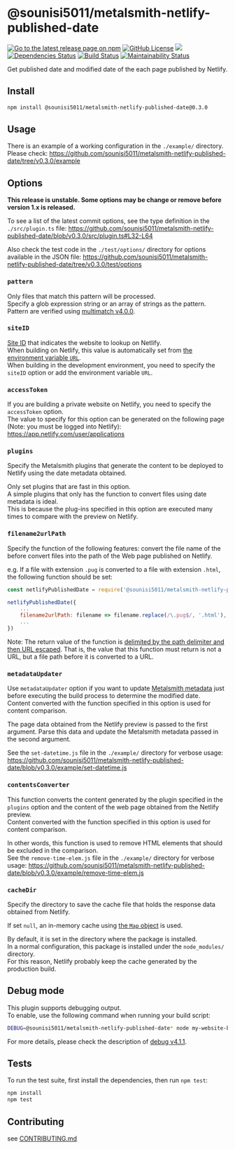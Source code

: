 # @sounisi5011/metalsmith-netlify-published-date

[![Go to the latest release page on npm](https://img.shields.io/npm/v/@sounisi5011/metalsmith-netlify-published-date.svg)][npm]
[![GitHub License](https://img.shields.io/github/license/sounisi5011/metalsmith-netlify-published-date.svg)][github-license]
![](https://img.shields.io/node/v/@sounisi5011/metalsmith-netlify-published-date.svg)
[![Dependencies Status](https://david-dm.org/sounisi5011/metalsmith-netlify-published-date/status.svg)](https://david-dm.org/sounisi5011/metalsmith-netlify-published-date)
[![Build Status](https://dev.azure.com/sounisi5011/npm%20projects/_apis/build/status/sounisi5011.metalsmith-netlify-published-date?branchName=master)](https://dev.azure.com/sounisi5011/npm%20projects/_build/latest?definitionId=7&branchName=master)
[![Maintainability Status](https://api.codeclimate.com/v1/badges/913d0fe6324ac84907d6/maintainability)](https://codeclimate.com/github/sounisi5011/metalsmith-netlify-published-date/maintainability)

[npm]: https://www.npmjs.com/package/@sounisi5011/metalsmith-netlify-published-date
[github-license]: https://github.com/sounisi5011/metalsmith-netlify-published-date/blob/master/LICENSE

Get published date and modified date of the each page published by Netlify.

## Install

```sh
npm install @sounisi5011/metalsmith-netlify-published-date@0.3.0
```

## Usage

There is an example of a working configuration in the `./example/` directory.  
Please check: https://github.com/sounisi5011/metalsmith-netlify-published-date/tree/v0.3.0/example

## Options

**This release is unstable. Some options may be change or remove before version 1.x is released.**

To see a list of the latest commit options, see the type definition in the `./src/plugin.ts` file: https://github.com/sounisi5011/metalsmith-netlify-published-date/blob/v0.3.0/src/plugin.ts#L32-L64

Also check the test code in the `./test/options/` directory for options available in the JSON file: https://github.com/sounisi5011/metalsmith-netlify-published-date/tree/v0.3.0/test/options

### `pattern`

Only files that match this pattern will be processed.  
Specify a glob expression string or an array of strings as the pattern.  
Pattern are verified using [multimatch v4.0.0].

[multimatch v4.0.0]: https://www.npmjs.com/package/multimatch/v/4.0.0

### `siteID`

[Site ID](https://www.netlify.com/docs/api/#site-ids) that indicates the website to lookup on Netlify.  
When building on Netlify, this value is automatically set from [the environment variable `URL`](https://www.netlify.com/docs/continuous-deployment/#environment-variables).  
When building in the development environment, you need to specify the `siteID` option or add the environment variable `URL`.

### `accessToken`

If you are building a private website on Netlify, you need to specify the `accessToken` option.  
The value to specify for this option can be generated on the following page (Note: you must be logged into Netlify): https://app.netlify.com/user/applications

### `plugins`

Specify the Metalsmith plugins that generate the content to be deployed to Netlify using the date metadata obtained.

Only set plugins that are fast in this option.  
A simple plugins that only has the function to convert files using date metadata is ideal.  
This is because the plug-ins specified in this option are executed many times to compare with the preview on Netlify.

### `filename2urlPath`

Specify the function of the following features: convert the file name of the before convert files into the path of the Web page published on Netlify.

e.g. If a file with extension `.pug` is converted to a file with extension `.html`, the following function should be set:

```js
const netlifyPublishedDate = require('@sounisi5011/metalsmith-netlify-published-date');

netlifyPublishedDate({
    ...
    filename2urlPath: filename => filename.replace(/\.pug$/, '.html'),
    ...
})
```

Note: The return value of the function is [delimited by the path delimiter and then URL escaped](https://github.com/sounisi5011/metalsmith-netlify-published-date/blob/v0.3.0/src/plugin.ts#L144-L150). That is, the value that this function must return is not a URL, but a file path before it is converted to a URL.

### `metadataUpdater`

Use `metadataUpdater` option if you want to update [Metalsmith metadata](https://metalsmith.io/#how-does-it-work-in-more-detail-) just before executing the build process to determine the modified date.  
Content converted with the function specified in this option is used for content comparison.

The page data obtained from the Netlify preview is passed to the first argument. Parse this data and update the Metalsmith metadata passed in the second argument.

See the `set-datetime.js` file in the `./example/` directory for verbose usage: https://github.com/sounisi5011/metalsmith-netlify-published-date/blob/v0.3.0/example/set-datetime.js

### `contentsConverter`

This function converts the content generated by the plugin specified in the `plugins` option and the content of the web page obtained from the Netlify preview.  
Content converted with the function specified in this option is used for content comparison.

In other words, this function is used to remove HTML elements that should be excluded in the comparison.  
See the `remove-time-elem.js` file in the `./example/` directory for verbose usage: https://github.com/sounisi5011/metalsmith-netlify-published-date/blob/v0.3.0/example/remove-time-elem.js

### `cacheDir`

Specify the directory to save the cache file that holds the response data obtained from Netlify.

If set `null`, an in-memory cache using [the `Map` object](https://developer.mozilla.org/en-US/docs/Web/JavaScript/Reference/Global_Objects/Map) is used.

By default, it is set in the directory where the package is installed.  
In a normal configuration, this package is installed under the `node_modules/` directory.  
For this reason, Netlify probably keep the cache generated by the production build.

## Debug mode

This plugin supports debugging output.  
To enable, use the following command when running your build script:

```sh
DEBUG=@sounisi5011/metalsmith-netlify-published-date* node my-website-build.js
```

For more details, please check the description of [debug v4.1.1].

[debug v4.1.1]: https://www.npmjs.com/package/debug/v/4.1.1

## Tests

To run the test suite, first install the dependencies, then run `npm test`:

```sh
npm install
npm test
```

## Contributing

see [CONTRIBUTING.md](https://github.com/sounisi5011/metalsmith-netlify-published-date/blob/master/CONTRIBUTING.md)
